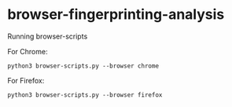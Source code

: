 # browser-fingerprinting-analysis

Running browser-scripts

For Chrome:
```
python3 browser-scripts.py --browser chrome
```

For Firefox:
```
python3 browser-scripts.py --browser firefox
```
